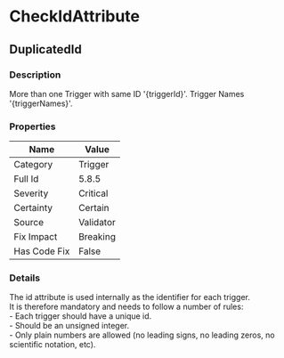 ﻿---  
uid: Validator_5_8_5  
---

# CheckIdAttribute

## DuplicatedId

### Description

More than one Trigger with same ID '{triggerId}'. Trigger Names '{triggerNames}'.

### Properties

| Name         | Value     |
| ------------ | --------- |
| Category     | Trigger   |
| Full Id      | 5.8.5     |
| Severity     | Critical  |
| Certainty    | Certain   |
| Source       | Validator |
| Fix Impact   | Breaking  |
| Has Code Fix | False     |

### Details

The id attribute is used internally as the identifier for each trigger.  
It is therefore mandatory and needs to follow a number of rules:  
\- Each trigger should have a unique id.  
\- Should be an unsigned integer.  
\- Only plain numbers are allowed (no leading signs, no leading zeros, no scientific notation, etc).
